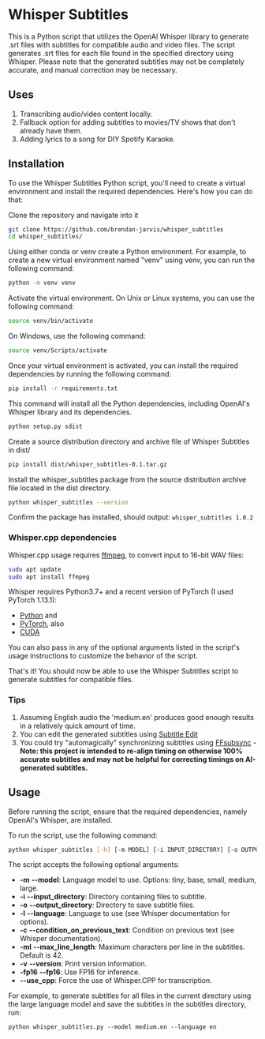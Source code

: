 # Whisper Subtitles

This is a Python script that utilizes the OpenAI Whisper library to generate .srt files with subtitles for compatible audio and video files. The script generates .srt files for each file found in the specified directory using Whisper. Please note that the generated subtitles may not be completely accurate, and manual correction may be necessary.

## Uses

1. Transcribing audio/video content locally.
2. Fallback option for adding subtitles to movies/TV shows that don't already have them.
3. Adding lyrics to a song for DIY Spotify Karaoke.

## Installation

To use the Whisper Subtitles Python script, you'll need to create a virtual environment and install the required dependencies. Here's how you can do that:

Clone the repository and navigate into it

```sh
git clone https://github.com/brendan-jarvis/whisper_subtitles
cd whisper_subtitles/
```

Using either conda or venv create a Python environment. For example, to create a new virtual environment named "venv" using venv, you can run the following command:

```sh
python -m venv venv
```

Activate the virtual environment. On Unix or Linux systems, you can use the following command:

```sh
source venv/bin/activate
```

On Windows, use the following command:

```sh
source venv/Scripts/activate
```

Once your virtual environment is activated, you can install the required dependencies by running the following command:

```sh
pip install -r requirements.txt
```

This command will install all the Python dependencies, including OpenAI's Whisper library and its dependencies.

```sh
python setup.py sdist
```

Create a source distribution directory and archive file of Whisper Subtitles in dist/

```sh
pip install dist/whisper_subtitles-0.1.tar.gz
```

Install the whisper_subtitles package from the source distribution archive file located in the dist directory.

```sh
python whisper_subtitles --version
```

Confirm the package has installed, should output: `whisper_subtitles 1.0.2`

### Whisper.cpp dependencies

Whisper.cpp usage requires [ffmpeg](https://ffmpeg.org/download.html), to convert input to 16-bit WAV files:

```sh
sudo apt update
sudo apt install ffmpeg
```

Whisper requires Python3.7+ and a recent version of PyTorch (I used PyTorch 1.13.1):

- [Python](https://www.python.org/downloads/?ref=news-tutorials-ai-research) and
- [PyTorch](https://pytorch.org/get-started/locally/?ref=news-tutorials-ai-research), also
- [CUDA](https://developer.nvidia.com/cuda-downloads)

You can also pass in any of the optional arguments listed in the script's usage instructions to customize the behavior of the script.

That's it! You should now be able to use the Whisper Subtitles script to generate subtitles for compatible files.

### Tips

1. Assuming English audio the 'medium.en' produces good enough results in a relatively quick amount of time.
2. You can edit the generated subtitles using [Subtitle Edit](https://github.com/SubtitleEdit/subtitleedit)
3. You could try "automagically" synchronizing subtitles using [FFsubsync](https://github.com/smacke/ffsubsync) - **Note: this project is intended to re-align timing on otherwise 100% accurate subtitles and may not be helpful for correcting timings on AI-generated subtitles.**

## Usage

Before running the script, ensure that the required dependencies, namely OpenAI's Whisper, are installed.

To run the script, use the following command:

```sh
python whisper_subtitles [-h] [-m MODEL] [-i INPUT_DIRECTORY] [-o OUTPUT_DIRECTORY] [-l LANGUAGE] [-c CONDITION_ON_PREVIOUS_TEXT] [-f SUBTITLE_FORMAT] [-ml MAX_LINE_LENGTH] [-v] [-fp16 FP16] [--use_cpp USE_CPP]
```

The script accepts the following optional arguments:

- **-m** **--model**: Language model to use. Options: tiny, base, small, medium, large.
- **-i** **--input_directory**: Directory containing files to subtitle.
- **-o** **--output_directory**: Directory to save subtitle files.
- **-l** **--language**: Language to use (see Whisper documentation for options).
- **-c** **--condition_on_previous_text**: Condition on previous text (see Whisper documentation).
- **-ml** **--max_line_length**: Maximum characters per line in the subtitles. Default is 42.
- **-v** **--version**: Print version information.
- **-fp16** **--fp16**: Use FP16 for inference.
- **--use_cpp**: Force the use of Whisper.CPP for transcription.

For example, to generate subtitles for all files in the current directory using the large language model and save the subtitles in the subtitles directory, run:

```
python whisper_subtitles.py --model medium.en --language en
```
